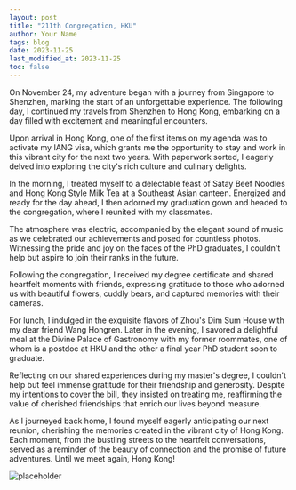 ```yaml
---
layout: post
title: "211th Congregation, HKU"
author: Your Name
tags: blog
date: 2023-11-25
last_modified_at: 2023-11-25
toc: false
---
```


On November 24, my adventure began with a journey from Singapore to Shenzhen, marking the start of an unforgettable experience. The following day, I continued my travels from Shenzhen to Hong Kong, embarking on a day filled with excitement and meaningful encounters.

Upon arrival in Hong Kong, one of the first items on my agenda was to activate my IANG visa, which grants me the opportunity to stay and work in this vibrant city for the next two years. With paperwork sorted, I eagerly delved into exploring the city's rich culture and culinary delights.

In the morning, I treated myself to a delectable feast of Satay Beef Noodles and Hong Kong Style Milk Tea at a Southeast Asian canteen. Energized and ready for the day ahead, I then adorned my graduation gown and headed to the congregation, where I reunited with my classmates.

The atmosphere was electric, accompanied by the elegant sound of music as we celebrated our achievements and posed for countless photos. Witnessing the pride and joy on the faces of the PhD graduates, I couldn't help but aspire to join their ranks in the future.

Following the congregation, I received my degree certificate and shared heartfelt moments with friends, expressing gratitude to those who adorned us with beautiful flowers, cuddly bears, and captured memories with their cameras.

For lunch, I indulged in the exquisite flavors of Zhou's Dim Sum House with my dear friend Wang Hongren. Later in the evening, I savored a delightful meal at the Divine Palace of Gastronomy with my former roommates, one of whom is a postdoc at HKU and the other a final year PhD student soon to graduate.

Reflecting on our shared experiences during my master's degree, I couldn't help but feel immense gratitude for their friendship and generosity. Despite my intentions to cover the bill, they insisted on treating me, reaffirming the value of cherished friendships that enrich our lives beyond measure.

As I journeyed back home, I found myself eagerly anticipating our next reunion, cherishing the memories created in the vibrant city of Hong Kong. Each moment, from the bustling streets to the heartfelt conversations, served as a reminder of the beauty of connection and the promise of future adventures. Until we meet again, Hong Kong!

![placeholder](https://github.com/ruiryao/ruiryao.github.io/blob/master/_posts/image1.jpg?raw=true "Medium example image")
